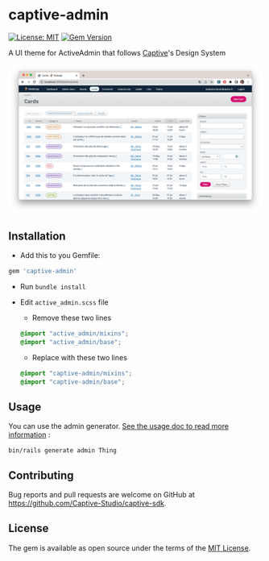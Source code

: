 # captive-admin

[![License: MIT](https://img.shields.io/badge/License-MIT-yellow.svg)](https://opensource.org/licenses/MIT)
[![Gem Version](https://img.shields.io/gem/v/captive-admin.svg)](https://rubygems.org/gems/captive-admin)

A UI theme for ActiveAdmin that follows [Captive](https://captive.fr)'s Design System

![Screenshot](doc/screenshot.png)

## Installation

- Add this to you Gemfile:

```ruby
gem 'captive-admin'
```

- Run `bundle install`

- Edit `active_admin.scss` file
  - Remove these two lines
  ```scss
  @import "active_admin/mixins";
  @import "active_admin/base";
  ```
  - Replace with these two lines
  ```scss
  @import "captive-admin/mixins";
  @import "captive-admin/base";
  ```

## Usage

You can use the admin generator. [See the usage doc to read more information](./lib/generators/admin/USAGE) :

```console
bin/rails generate admin Thing
```

## Contributing

Bug reports and pull requests are welcome on GitHub at https://github.com/Captive-Studio/captive-sdk.

## License

The gem is available as open source under the terms of the [MIT License](https://opensource.org/licenses/MIT).
